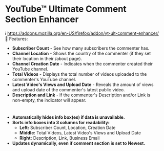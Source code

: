 # YouTube™ Ultimate Comment Section Enhancer

ℹ️ https://addons.mozilla.org/en-US/firefox/addon/yt-ult-comment-enhancer/
🚀 Features:

*   **Subscriber Count** - See how many subscribers the commenter has.
*   **Channel Location** - Shows the country of the commenter (if they set their location in their /about page).
*   **Channel Creation Date** - Indicates when the commenter created their YouTube channel.
*   **Total Videos** - Displays the total number of videos uploaded to the commenter's YouTube channel.
*   **Latest Video's Views and Upload Date** - Reveals the amount of views and upload date of the commenter's latest public video.
*   **Description and Link** - If the commenter's Description and/or Link is non-empty, the indicator will appear.
#
*   **Automatically hides info box(es) if data is unavailable.**
*   **Sorts info boxes into 3 columns for readability:**
    *   **Left:** Subscriber Count, Location, Creation Date
    *   **Middle:** Total Videos, Latest Video's Views and Upload Date
    *   **Right:** Description, Link, Business Email
*   **Updates dynamically, even if comment section is set to Newest.**
